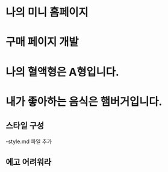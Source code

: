 # 나의 미니 홈페이지

# 구매 페이지 개발

# 나의 혈액형은 A형입니다.

# 내가 좋아하는 음식은 햄버거입니다.

## 스타일 구성

-style.md 파일 추가

## 에고 어려워라
